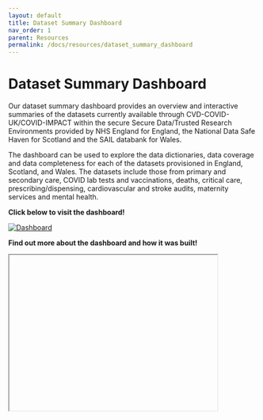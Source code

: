 ```yaml
---
layout: default
title: Dataset Summary Dashboard
nav_order: 1
parent: Resources
permalink: /docs/resources/dataset_summary_dashboard
---
```


# Dataset Summary Dashboard

Our dataset summary dashboard provides an overview and interactive summaries of the datasets currently available through CVD-COVID-UK/COVID-IMPACT within the secure Secure Data/Trusted Research Environments provided by NHS England for England, the National Data Safe Haven for Scotland and the SAIL databank for Wales. 
 
The dashboard can be used to explore the data dictionaries, data coverage and data completeness for each of the datasets provisioned in England, Scotland, and Wales. The datasets include those from primary and secondary care, COVID lab tests and vaccinations, deaths, critical care, prescribing/dispensing, cardiovascular and stroke audits, maternity services and mental health.

**Click below to visit the dashboard!**

<a href="https://bhfdatasciencecentre.org/dashboard/" target="_blank">
  <img src="https://fionnachalmers.github.io/BHF-DSC-HDS-documentation/assets/images/dashboard.png" alt="Dashboard">
</a>

**Find out more about the dashboard and how it was built!**

<iframe width="420" height="315"
src=""https://www.youtube.com/watch?v=JpSkY9zMx3w&t=538s">
</iframe>




